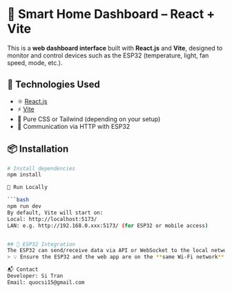 # 📡 Smart Home Dashboard – React + Vite

This is a **web dashboard interface** built with **React.js** and **Vite**, designed to monitor and control devices such as the ESP32 (temperature, light, fan speed, mode, etc.).

## 🚀 Technologies Used

- ⚛️ [React.js](https://react.dev/)
- ⚡ [Vite](https://vitejs.dev/)
- 🎨 Pure CSS or Tailwind (depending on your setup)
- 🔄 Communication via HTTP with ESP32



## 📦 Installation

```bash
# Install dependencies
npm install

🔧 Run Locally

```bash
npm run dev
By default, Vite will start on:
Local: http://localhost:5173/
LAN: e.g. http://192.168.0.xxx:5173/ (for ESP32 or mobile access)


## 📡 ESP32 Integration
The ESP32 can send/receive data via API or WebSocket to the local network IP (e.g., `192.168.0.100:5173`).
> 💡 Ensure the ESP32 and the web app are on the **same Wi-Fi network**.

📬 Contact
Developer: Si Tran
Email: quocsi15@gmail.com


